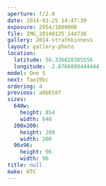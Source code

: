 ```yaml
---
aperture: f/2.0
date: 2014-01-25 14:47:39
exposure: 2054/1000000
file: IMG_20140125_144738
gallery: 2014-strathkinness
layout: gallery-photo
location:
  latitude: 56.336620305556
  longitude: -2.8766889444444
model: One S
next: fae19bc
ordering: 4
previous: a0b658f
sizes:
  640w:
    height: 854
    width: 640
  200x200:
    height: 200
    width: 200
  96x96:
    height: 96
    width: 96
title: null
make: HTC
---
```

